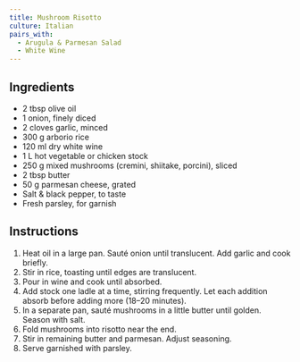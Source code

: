```yaml
---
title: Mushroom Risotto
culture: Italian
pairs_with:
  - Arugula & Parmesan Salad
  - White Wine
---
```


## Ingredients
- 2 tbsp olive oil
- 1 onion, finely diced
- 2 cloves garlic, minced
- 300 g arborio rice
- 120 ml dry white wine
- 1 L hot vegetable or chicken stock
- 250 g mixed mushrooms (cremini, shiitake, porcini), sliced
- 2 tbsp butter
- 50 g parmesan cheese, grated
- Salt & black pepper, to taste
- Fresh parsley, for garnish

## Instructions
1. Heat oil in a large pan. Sauté onion until translucent. Add garlic and cook briefly.
2. Stir in rice, toasting until edges are translucent.
3. Pour in wine and cook until absorbed.
4. Add stock one ladle at a time, stirring frequently. Let each addition absorb before adding more (18–20 minutes).
5. In a separate pan, sauté mushrooms in a little butter until golden. Season with salt.
6. Fold mushrooms into risotto near the end.
7. Stir in remaining butter and parmesan. Adjust seasoning.
8. Serve garnished with parsley.
